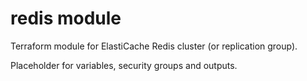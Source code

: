 # redis module

Terraform module for ElastiCache Redis cluster (or replication group).

Placeholder for variables, security groups and outputs.
